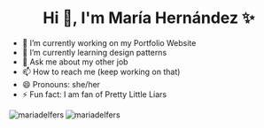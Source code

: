 <h1 align="center">Hi 👋, I'm María Hernández ✨</h1>

- 🔭 I’m currently working on my Portfolio Website
- 🌱 I’m currently learning design patterns
- 💬 Ask me about my other job
- 📫 How to reach me (keep working on that)
- 😄 Pronouns: she/her
- ⚡ Fun fact: I am fan of Pretty Little Liars

<p><img align="left" src="https://github-readme-stats.vercel.app/api/top-langs?username=mariadelfers&show_icons=true&locale=en&layout=compact" alt="mariadelfers" /></p>

<p><img align="center" src="https://github-readme-streak-stats.herokuapp.com/?user=mariadelfers&" alt="mariadelfers" /></p>
